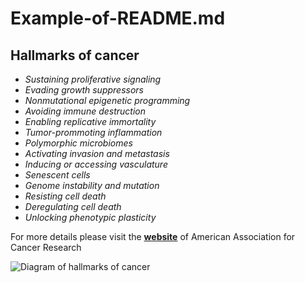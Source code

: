 # Example-of-README.md
## Hallmarks of cancer

* *Sustaining proliferative signaling*
* *Evading growth suppressors*
* *Nonmutational epigenetic programming*
* *Avoiding immune destruction*
* *Enabling replicative immortality*
* *Tumor-prommoting inflammation*
* *Polymorphic microbiomes*
* *Activating invasion and metastasis*
* *Inducing or accessing vasculature*
* *Senescent cells*
* *Genome instability and mutation*
* *Resisting cell death*
* *Deregulating cell death*
* *Unlocking phenotypic plasticity*

For more details please visit the [**website**](https://www.aacr.org/blog/2022/01/21/new-dimensions-in-cancer-biology-updated-hallmarks-of-cancer-published/) of American Association for Cancer Research

![Diagram of hallmarks of cancer](https://www.aacr.org/wp-content/uploads/2022/01/Hallmarks-of-Cancer.jpg)
